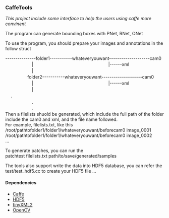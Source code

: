### CaffeTools		
*This project include some interface to help the users using caffe more convinent*		

The program can generate bounding boxes with PNet, RNet, ONet		

To use the program, you should prepare your images and annotations in the follow struct		

---------------folder1-----------whateveryouwant--------------------cam0		
　　　　　　|　　　　　　　　　　　　　　　　　|------xml		
　　　　　　|			
　　　　　folder2-----------whateveryouwant--------------------cam0		
　　　　　　|　　　　　　　　　　　　　　　　　|------xml		
　　　　　　|		
　          .			
　　　　　　.		
　　　　　　.		
Then a filelists shuold be generated, which include the full path of the folder include the cam0 and xml, and the file name followed.		
For example, filelists.txt, like this		
/root/pathtofolder1/folder1/whateveryouwant/beforecam0 image\_0001		
/root/pathtofolder1/folder1/whateveryouwant/beforecam0 image\_0002		
...

To generate patches, you can run the		
patchtest filelists.txt path/to/save/generated/samples

The tools also support write the data into HDF5 database, you can refer the test/test\_hdf5.cc to create your HDF5 file	...		


#### Dependencies		
* [Caffe](http://caffe.berkeleyvision.org/)		
* [HDF5](https://support.hdfgroup.org/HDF5/)		
* [tinyXML2](http://www.grinninglizard.com/tinyxml2/)		
* [OpenCV](https://opencv.org/)		


